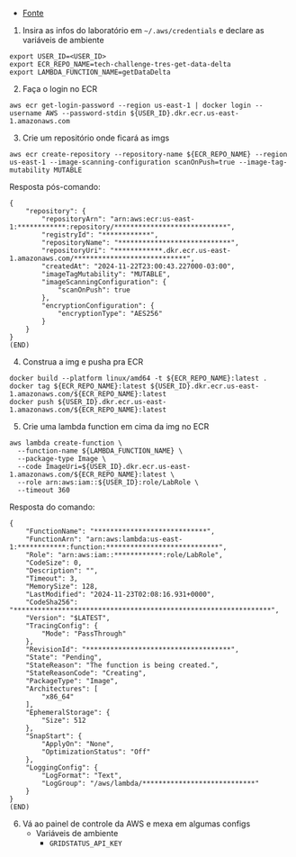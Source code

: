 - [Fonte](https://docs.aws.amazon.com/lambda/latest/dg/python-image.html)

1. Insira as infos do laboratório em `~/.aws/credentials` e declare as variáveis de ambiente

```shell
export USER_ID=<USER_ID>
export ECR_REPO_NAME=tech-challenge-tres-get-data-delta
export LAMBDA_FUNCTION_NAME=getDataDelta
```

2. Faça o login no ECR

```shell
aws ecr get-login-password --region us-east-1 | docker login --username AWS --password-stdin ${USER_ID}.dkr.ecr.us-east-1.amazonaws.com
```

3. Crie um repositório onde ficará as imgs

```shell
aws ecr create-repository --repository-name ${ECR_REPO_NAME} --region us-east-1 --image-scanning-configuration scanOnPush=true --image-tag-mutability MUTABLE
```

Resposta pós-comando:

```shell
{
    "repository": {
        "repositoryArn": "arn:aws:ecr:us-east-1:************:repository/****************************",
        "registryId": "************",
        "repositoryName": "****************************",
        "repositoryUri": "************.dkr.ecr.us-east-1.amazonaws.com/****************************",
        "createdAt": "2024-11-22T23:00:43.227000-03:00",
        "imageTagMutability": "MUTABLE",
        "imageScanningConfiguration": {
            "scanOnPush": true
        },
        "encryptionConfiguration": {
            "encryptionType": "AES256"
        }
    }
}
(END)
```

4. Construa a img e pusha pra ECR

```shell
docker build --platform linux/amd64 -t ${ECR_REPO_NAME}:latest .
docker tag ${ECR_REPO_NAME}:latest ${USER_ID}.dkr.ecr.us-east-1.amazonaws.com/${ECR_REPO_NAME}:latest
docker push ${USER_ID}.dkr.ecr.us-east-1.amazonaws.com/${ECR_REPO_NAME}:latest
```

5. Crie uma lambda function em cima da img no ECR

```shell
aws lambda create-function \
  --function-name ${LAMBDA_FUNCTION_NAME} \
  --package-type Image \
  --code ImageUri=${USER_ID}.dkr.ecr.us-east-1.amazonaws.com/${ECR_REPO_NAME}:latest \
  --role arn:aws:iam::${USER_ID}:role/LabRole \
  --timeout 360
```

Resposta do comando:

```shell
{
    "FunctionName": "****************************",
    "FunctionArn": "arn:aws:lambda:us-east-1:************:function:****************************",
    "Role": "arn:aws:iam::************:role/LabRole",
    "CodeSize": 0,
    "Description": "",
    "Timeout": 3,
    "MemorySize": 128,
    "LastModified": "2024-11-23T02:08:16.931+0000",
    "CodeSha256": "****************************************************************",
    "Version": "$LATEST",
    "TracingConfig": {
        "Mode": "PassThrough"
    },
    "RevisionId": "************************************",
    "State": "Pending",
    "StateReason": "The function is being created.",
    "StateReasonCode": "Creating",
    "PackageType": "Image",
    "Architectures": [
        "x86_64"
    ],
    "EphemeralStorage": {
        "Size": 512
    },
    "SnapStart": {
        "ApplyOn": "None",
        "OptimizationStatus": "Off"
    },
    "LoggingConfig": {
        "LogFormat": "Text",
        "LogGroup": "/aws/lambda/****************************"
    }
}
(END)
```

6. Vá ao painel de controle da AWS e mexa em algumas configs
	- Variáveis de ambiente
		- `GRIDSTATUS_API_KEY`
